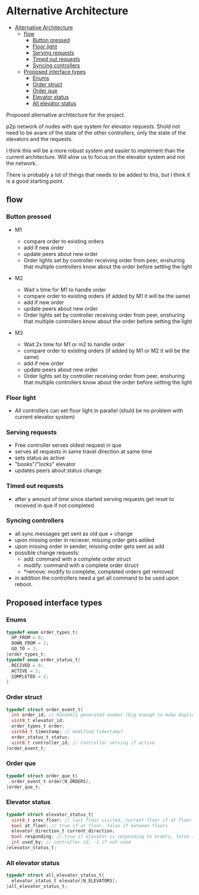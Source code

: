 # Alternative Architecture

- [Alternative Architecture](#alternative-architecture)
  - [flow](#flow)
    - [Button pressed](#button-pressed)
    - [Floor light](#floor-light)
    - [Serving requests](#serving-requests)
    - [Timed out requests](#timed-out-requests)
    - [Syncing controllers](#syncing-controllers)
  - [Proposed interface types](#proposed-interface-types)
    - [Enums](#enums)
    - [Order struct](#order-struct)
    - [Order que](#order-que)
    - [Elevator status](#elevator-status)
    - [All elevator status](#all-elevator-status)

Proposed alternative architecture for the project.

p2p network of nodes with que system for elevator requests. Shold not need to be avare of the state of the other controllers, only the state of the elevators and the requests.

I think this will be a more robust system and easier to implement than the current architecture. Will alow us to focus on the elevator system and not the network.

There is probably a lot of things that needs to be added to this, but I think it is a good starting point.

## flow

### Button pressed

- M1
  - compare order to existing orders
  - add if new order
  - update peers about new order
  - Order lights set by controller receiving order from peer, enshuring that multiple controllers know about the order before setting the light
  
- M2
  - Wait x time for M1 to handle order
  - compare order to existing orders (if added by M1 it will be the same)
  - add if new order
  - update peers about new order
  - Order lights set by controller receiving order from peer, enshuring that multiple controllers know about the order before setting the light
- M3
  - Wait 2x time for M1 or m2 to handle order
  - compare order to existing orders (if added by M1 or M2 it will be the same)
  - add if new order
  - update peers about new order
  - Order lights set by controller receiving order from peer, enshuring that multiple controllers know about the order before setting the light

### Floor light

- All controllers can set floor light in parallel (shuld be no problem with current elevator system)

### Serving requests

- Free controller serves oldest request in que
- serves all requests in same travel direction at same time
- sets status as active
- "books"/"locks" elevator
- updates peers about status change

### Timed out requests

- after y amount of time since started serving requests get reset to received in que if not completed

### Syncing controllers

  - all sync messages get sent as old que + change
  - upon missing order in reciever, missing order gets added
  - upon missing order in sender, missing order gets sent as add
  - possible change requests:
	- add: command with a complete order struct
	- modify: command with a complete order struct
	- *remove: modify to complete, completed orders get removed
- in addition the controllers need a get all command to be used upon reboot.

## Proposed interface types

### Enums

```c
typedef enum order_types_t{
  UP_FROM = 0;
  DOWN_FROM = 1;
  GO_TO = 2;
}order_types_t;
typedef enum order_status_t{
  RECIVED = 0;
  ACTIVE = 1;
  COMPLETED = 2;
}
```

### Order struct

```c
typedef struct order_event_t{
  int order_id; // Randomly generated number (big enough to make duplicates unlikely)
  uint8_t elevator_id;
  order_types_t order;
  uint64_t timestamp; // modified timestamp?
  order_status_t status;
  uint8_t controller_id; // Controller serving if active
}order_event_t;
```

### Order que

```c
typedef struct order_que_t{
  order_event_t order[N_ORDERS];
}order_que_t;
```

### Elevator status

```c
typedef struct elevator_status_t{
  uint8_t prev_floor; // last floor visited, current floor if at floor
  bool at_floor; // true if at floor, false if between floors
  elevator_direction_t current_direction;
  bool responding; // true if elevator is responding to orders, false if network is down
  int used_by; // controller id, -1 if not used
}elevator_status_t;
```

### All elevator status

```c
typedef struct all_elevator_status_t{
  elevator_status_t elevator[N_ELEVATORS];
}all_elevator_status_t;
```